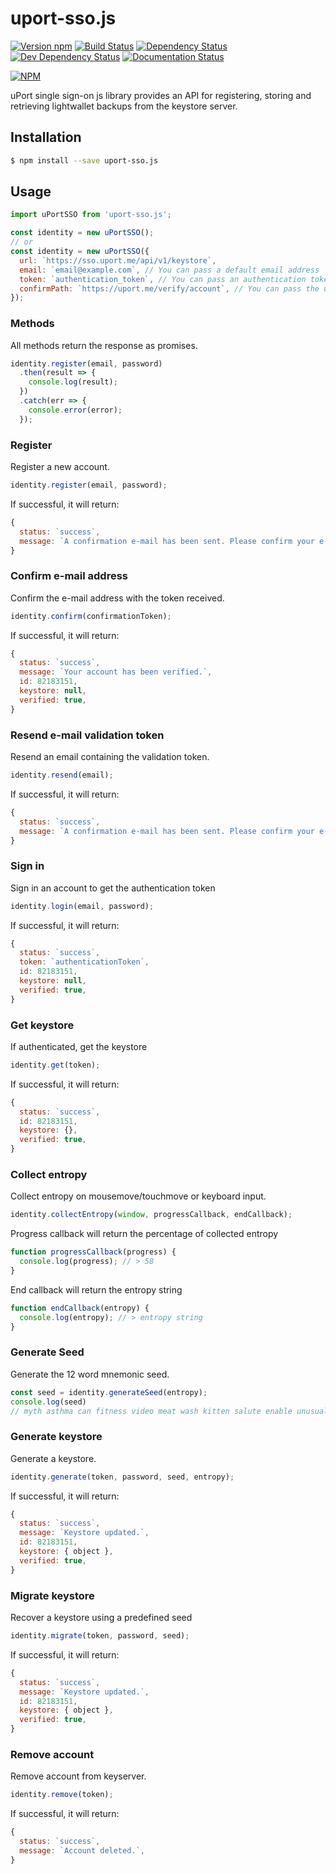 # uport-sso.js

[![Version npm][npm-version-image]][npm-version-url]
[![Build Status][travis-image]][travis-url]
[![Dependency Status][david_img]][david_site]
[![Dev Dependency Status][dev-david_img]][dev-david_site]
[![Documentation Status][inch-image]][inch-url]

[![NPM][npm-image]][npm-url]

uPort single sign-on js library provides an API for registering, storing and retrieving lightwallet backups from the keystore server.

## Installation
```bash
$ npm install --save uport-sso.js
```


## Usage
```js
import uPortSSO from 'uport-sso.js';

const identity = new uPortSSO();
// or
const identity = new uPortSSO({
  url: `https://sso.uport.me/api/v1/keystore`,
  email: `email@example.com`, // You can pass a default email address
  token: `authentication_token`, // You can pass an authentication token
  confirmPath: `https://uport.me/verify/account`, // You can pass the url for the confirmation link sent via email
});
```


### Methods
All methods return the response as promises.
```js
identity.register(email, password)
  .then(result => {
    console.log(result);
  })
  .catch(err => {
    console.error(error);
  });
```


### Register
Register a new account.

```js
identity.register(email, password);
```
If successful, it will return:
```js
{
  status: `success`,
  message: `A confirmation e-mail has been sent. Please confirm your e-mail address.`,
}
```


### Confirm e-mail address
Confirm the e-mail address with the token received.

```js
identity.confirm(confirmationToken);
```
If successful, it will return:
```js
{
  status: `success`,
  message: `Your account has been verified.`,
  id: 82183151,
  keystore: null,
  verified: true,
}
```


### Resend e-mail validation token
Resend an email containing the validation token.

```js
identity.resend(email);
```
If successful, it will return:
```js
{
  status: `success`,
  message: `A confirmation e-mail has been sent. Please confirm your e-mail address.`,
}
```


### Sign in
Sign in an account to get the authentication token

```js
identity.login(email, password);
```
If successful, it will return:
```js
{
  status: `success`,
  token: `authenticationToken`,
  id: 82183151,
  keystore: null,
  verified: true,
}
```


### Get keystore
If authenticated, get the keystore

```js
identity.get(token);
```
If successful, it will return:
```js
{
  status: `success`,
  id: 82183151,
  keystore: {},
  verified: true,
}
```


### Collect entropy
Collect entropy on mousemove/touchmove or keyboard input.

```js
identity.collectEntropy(window, progressCallback, endCallback);
```
Progress callback will return the percentage of collected entropy
```js
function progressCallback(progress) {
  console.log(progress); // > 58
}
```
End callback will return the entropy string
```js
function endCallback(entropy) {
  console.log(entropy); // > entropy string
}
```

### Generate Seed
Generate the 12 word mnemonic seed.

```js
const seed = identity.generateSeed(entropy);
console.log(seed)
// myth asthma can fitness video meat wash kitten salute enable unusual dune
```


### Generate keystore
Generate a keystore.

```js
identity.generate(token, password, seed, entropy);
```
If successful, it will return:
```js
{
  status: `success`,
  message: `Keystore updated.`,
  id: 82183151,
  keystore: { object },
  verified: true,
}
```


### Migrate keystore
Recover a keystore using a predefined seed

```js
identity.migrate(token, password, seed);
```
If successful, it will return:
```js
{
  status: `success`,
  message: `Keystore updated.`,
  id: 82183151,
  keystore: { object },
  verified: true,
}
```


### Remove account
Remove account from keyserver.

```js
identity.remove(token);
```
If successful, it will return:
```js
{
  status: `success`,
  message: `Account deleted.`,
}
```

[npm-version-image]: https://img.shields.io/npm/v/uport-sso.js.svg?style=flat-square
[npm-version-url]: https://www.npmjs.com/package/uport-sso.js
[travis-image]: https://img.shields.io/travis/ConsenSys/uport-sso.js.svg?branch=master&style=flat-square
[travis-url]: https://travis-ci.org/ConsenSys/uport-sso.js
[david_img]: https://img.shields.io/david/ConsenSys/uport-sso.js.svg?style=flat-square
[david_site]: https://david-dm.org/ConsenSys/uport-sso.js
[dev-david_img]: https://david-dm.org/ConsenSys/uport-sso.js/dev-status.svg?style=flat-square
[dev-david_site]: https://david-dm.org/ConsenSys/uport-sso.js#info=devDependencies
[npm-image]: https://nodei.co/npm/uport-sso.js.png?downloads=true&downloadRank=true
[npm-url]: https://nodei.co/npm/uport-sso.js/
[inch-image]: http://inch-ci.org/github/ConsenSys/uport-sso.js.svg?branch=master&style=flat-square
[inch-url]: http://inch-ci.org/github/ConsenSys/uport-sso.js
